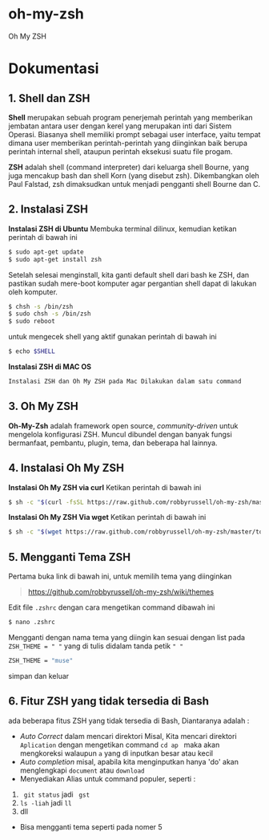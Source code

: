 # oh-my-zsh
Oh My ZSH

# Dokumentasi 

## 1. Shell dan ZSH

**Shell** merupakan sebuah program penerjemah perintah yang memberikan jembatan antara user dengan kerel yang merupakan inti dari Sistem Operasi. Biasanya shell memiliki prompt sebagai user interface, yaitu tempat dimana user memberikan perintah-perintah yang diinginkan baik berupa perintah internal shell, ataupun perintah eksekusi suatu file progam.

**ZSH** adalah shell (command interpreter) dari keluarga shell Bourne, yang juga mencakup bash dan shell Korn (yang disebut zsh). Dikembangkan oleh Paul Falstad, zsh dimaksudkan untuk menjadi pengganti shell Bourne dan C.

## 2. Instalasi ZSH 
**Instalasi ZSH di Ubuntu** 
Membuka terminal dilinux, kemudian ketikan perintah di bawah ini 
```sh
$ sudo apt-get update
$ sudo apt-get install zsh
```
Setelah selesai menginstall, kita ganti default shell dari bash ke ZSH, dan pastikan sudah mere-boot komputer agar pergantian shell dapat di lakukan oleh komputer.
```sh
$ chsh -s /bin/zsh
$ sudo chsh -s /bin/zsh
$ sudo reboot
```
untuk mengecek shell yang aktif gunakan perintah di bawah ini
```sh
$ echo $SHELL
```
**Instalasi ZSH di MAC OS**

```sh
Instalasi ZSH dan Oh My ZSH pada Mac Dilakukan dalam satu command
```

## 3. Oh My ZSH
**Oh-My-Zsh** adalah framework open source, *community-driven* untuk mengelola konfigurasi ZSH. Muncul dibundel dengan banyak fungsi bermanfaat, pembantu, plugin, tema, dan beberapa hal lainnya.
## 4. Instalasi Oh My ZSH
**Instalasi Oh My ZSH via curl**
Ketikan perintah di bawah ini 
```sh
$ sh -c "$(curl -fsSL https://raw.github.com/robbyrussell/oh-my-zsh/master/tools/install.sh)"
```
**Instalasi Oh My ZSH Via wget** 
Ketikan perintah di bawah ini 
```sh
$ sh -c "$(wget https://raw.github.com/robbyrussell/oh-my-zsh/master/tools/install.sh -O -)"
```
## 5. Mengganti Tema ZSH 
Pertama buka link di bawah ini, untuk memilih tema yang diinginkan 
> https://github.com/robbyrussell/oh-my-zsh/wiki/themes

Edit file `.zshrc` dengan cara mengetikan command dibawah ini 
```sh
$ nano .zshrc
```
Mengganti dengan nama tema yang diingin kan sesuai dengan list pada `ZSH_THEME = " "` yang di tulis didalam tanda petik `" "`
```sh
ZSH_THEME = "muse"
```
simpan dan keluar
## 6. Fitur ZSH yang tidak tersedia di Bash
ada beberapa fitus ZSH yang tidak tersedia di Bash, Diantaranya adalah :
 
- *Auto Correct* dalam mencari direktori
Misal, Kita mencari direktori ```Aplication``` dengan mengetikan command ```cd ap ``` maka akan mengkoreksi walaupun `a` yang di inputkan besar atau kecil
- *Auto completion* 
misal, apabila kita menginputkan hanya 'do' akan menglengkapi `document` atau `download`
- Menyediakan Alias untuk command populer, seperti :
1. ``` git status``` jadi ``` gst```
2. ``` ls -liah ``` jadi ```ll```
3. dll
- Bisa mengganti tema seperti pada nomer 5
